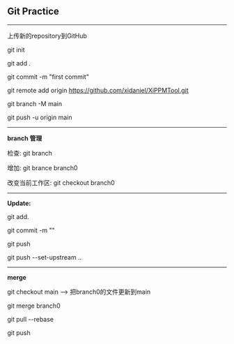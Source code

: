 ## Git Practice

---

上传新的repository到GitHub

git init

git add .

git commit -m "first commit"

git remote add origin https://github.com/xidaniel/XiPPMTool.git

git branch -M main

git push -u origin main

---

**branch 管理**

检查: git branch

增加: git brance branch0

改变当前工作区: git checkout branch0

---

**Update:**

git add.

git commit -m ""

git push

git  push --set-upstream ..

---

**merge**

git checkout main -->    把branch0的文件更新到main

git merge branch0

git pull --rebase

git push